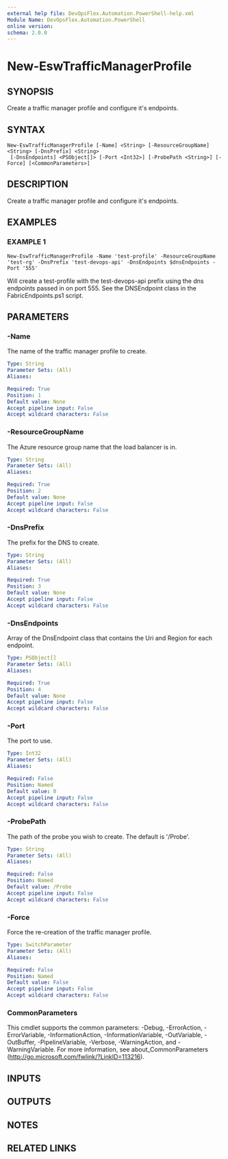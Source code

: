```yaml
---
external help file: DevOpsFlex.Automation.PowerShell-help.xml
Module Name: DevOpsFlex.Automation.PowerShell
online version:
schema: 2.0.0
---
```


# New-EswTrafficManagerProfile

## SYNOPSIS
Create a traffic manager profile and configure it's endpoints.

## SYNTAX

```
New-EswTrafficManagerProfile [-Name] <String> [-ResourceGroupName] <String> [-DnsPrefix] <String>
 [-DnsEndpoints] <PSObject[]> [-Port <Int32>] [-ProbePath <String>] [-Force] [<CommonParameters>]
```

## DESCRIPTION
Create a traffic manager profile and configure it's endpoints.

## EXAMPLES

### EXAMPLE 1
```
New-EswTrafficManagerProfile -Name 'test-profile' -ResourceGroupName 'test-rg' -DnsPrefix 'test-devops-api' -DnsEndpoints $dnsEndpoints -Port '555'
```

Will create a test-profile with the test-devops-api prefix using the dns endpoints passed in on port 555.
See the DNSEndpoint class in the FabricEndpoints.ps1 script.

## PARAMETERS

### -Name
The name of the traffic manager profile to create.

```yaml
Type: String
Parameter Sets: (All)
Aliases:

Required: True
Position: 1
Default value: None
Accept pipeline input: False
Accept wildcard characters: False
```

### -ResourceGroupName
The Azure resource group name that the load balancer is in.

```yaml
Type: String
Parameter Sets: (All)
Aliases:

Required: True
Position: 2
Default value: None
Accept pipeline input: False
Accept wildcard characters: False
```

### -DnsPrefix
The prefix for the DNS to create.

```yaml
Type: String
Parameter Sets: (All)
Aliases:

Required: True
Position: 3
Default value: None
Accept pipeline input: False
Accept wildcard characters: False
```

### -DnsEndpoints
Array of the DnsEndpoint class that contains the Uri and Region for each endpoint.

```yaml
Type: PSObject[]
Parameter Sets: (All)
Aliases:

Required: True
Position: 4
Default value: None
Accept pipeline input: False
Accept wildcard characters: False
```

### -Port
The port to use.

```yaml
Type: Int32
Parameter Sets: (All)
Aliases:

Required: False
Position: Named
Default value: 0
Accept pipeline input: False
Accept wildcard characters: False
```

### -ProbePath
The path of the probe you wish to create.
The default is '/Probe'.

```yaml
Type: String
Parameter Sets: (All)
Aliases:

Required: False
Position: Named
Default value: /Probe
Accept pipeline input: False
Accept wildcard characters: False
```

### -Force
Force the re-creation of the traffic manager profile.

```yaml
Type: SwitchParameter
Parameter Sets: (All)
Aliases:

Required: False
Position: Named
Default value: False
Accept pipeline input: False
Accept wildcard characters: False
```

### CommonParameters
This cmdlet supports the common parameters: -Debug, -ErrorAction, -ErrorVariable, -InformationAction, -InformationVariable, -OutVariable, -OutBuffer, -PipelineVariable, -Verbose, -WarningAction, and -WarningVariable.
For more information, see about_CommonParameters (http://go.microsoft.com/fwlink/?LinkID=113216).

## INPUTS

## OUTPUTS

## NOTES

## RELATED LINKS
